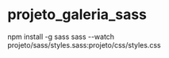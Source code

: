 # projeto_galeria_sass
 
npm install -g sass
sass --watch projeto/sass/styles.sass:projeto/css/styles.css